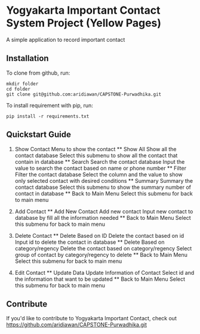 # Yogyakarta Important Contact System Project (Yellow Pages)

A simple application to record important contact

## Installation

To clone from github, run:

```
mkdir folder
cd folder
git clone git@github.com:aridiawan/CAPSTONE-Purwadhika.git
```

To install requirement with pip, run:

```
pip install -r requirements.txt
```

## Quickstart Guide

1. Show Contact
    Menu to show the contact
    ** Show All
        Show all the contact database
        Select this submenu to show all the contact that contain in database
    ** Search
        Search the contact database
        Input the value to search the contact based on name or phone number
    ** Filter
        Filter the contact database
        Select the column and the value to show only selected contact with desired conditions
    ** Summary
        Summary the contact database
        Select this submenu to show the summary number of contact in database
    ** Back to Main Menu
        Select this submenu for back to main menu

2. Add Contact
** Add New Contact
Add new contact
Input new contact to database by fill all the information needed
** Back to Main Menu
Select this submenu for back to main menu

3. Delete Contact
** Delete Based on ID
Delete the contact based on id
Input id to delete the contact in database
** Delete Based on category/regency
Delete the contact based on category/regency
Select group of contact by category/regency to delete
** Back to Main Menu
Select this submenu for back to main menu

4. Edit Contact
** Update Data
Update Information of Contact
Select id and the information that want to be updated
** Back to Main Menu
Select this submenu for back to main menu

## Contribute

If you'd like to contribute to Yogyakarta Important Contact, check out https://github.com/aridiawan/CAPSTONE-Purwadhika.git